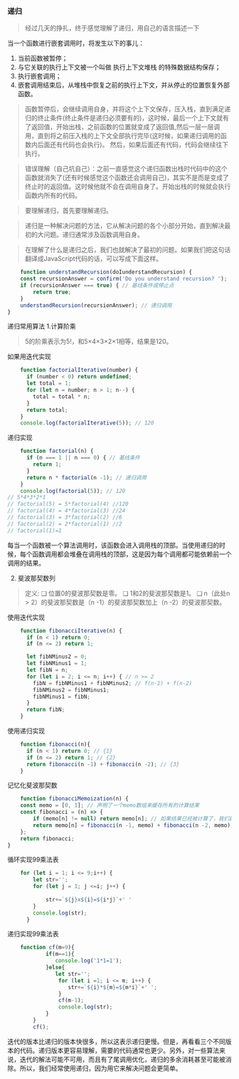 ### 递归
>  经过几天的挣扎，终于感觉理解了递归，用自己的语言描述一下

当一个函数进行嵌套调用时，将发生以下的事儿：
   1. 当前函数被暂停；
   2. 与它关联的执行上下文被一个叫做 执行上下文堆栈 的特殊数据结构保存；
   3. 执行嵌套调用；
   4. 嵌套调用结束后，从堆栈中恢复之前的执行上下文，并从停止的位置恢复外部函数。
> 函数暂停后，会继续调用自身，并将这个上下文保存，压入栈，直到满足递归的终止条件(终止条件是递归必须要有的)，这时候，最后一个上下文就有了返回值，开始出栈，之前函数的位置就变成了返回值,然后一层一层调用，直到将之前压入栈的上下文全部执行完毕(这时候，如果递归调用的函数内后面还有代码也会执行)。
> 然后，如果后面还有代码，代码会继续往下执行。

> 错误理解（自己坑自己）：之前一直感觉这个递归函数出栈时代码中的这个函数就消失了(还有时候感觉这个函数还会调用自己)，其实不是而是变成了终止时的返回值。这时候他就不会在调用自身了。开始出栈的时候就会执行函数内所有的代码。

>  要理解递归，首先要理解递归。  
  
>递归是一种解决问题的方法，它从解决问题的各个小部分开始，直到解决最初的大问题。递归通常涉及函数调用自身。

>在理解了什么是递归之后，我们也就解决了最初的问题。如果我们把这句话翻译成JavaScript代码的话，可以写成下面这样。

```javascript
    function understandRecursion(doIunderstandRecursion) {
    const recursionAnswer = confirm('Do you understand recursion? ');
    if (recursionAnswer === true) { // 基线条件或停止点
        return true;
    }
    understandRecursion(recursionAnswer); // 递归调用
}
```

递归常用算法
1.计算阶乘
> 5的阶乘表示为5!，和5×4×3×2×1相等，结果是120。    

如果用迭代实现
```javascript
    function factorialIterative(number) {
      if (number < 0) return undefined;
      let total = 1;
      for (let n = number; n > 1; n--) {
        total = total * n;
      }
      return total;
    }
    console.log(factorialIterative(5)); // 120

```
递归实现
```javascript
    function factorial(n) {
      if (n === 1 || n === 0) { // 基线条件
        return 1;
      }
      return n * factorial(n -1); // 递归调用
    }
    console.log(factorial(5)); // 120
// 5*4*3*2*1
// factorial(5) = 5*factorial(4) //120
// factorial(4) = 4*factorial(3) //24
// factorial(3) = 3*factorial(2) //6
// factorial(2) = 2*factorial(1) //2
// factorial(1)=1
```
每当一个函数被一个算法调用时，该函数会进入调用栈的顶部。当使用递归的时候，每个函数调用都会堆叠在调用栈的顶部，这是因为每个调用都可能依赖前一个调用的结果。

2. 斐波那契数列
> 定义: ❑ 位置0的斐波那契数是零。
> ❑ 1和2的斐波那契数是1。
> ❑ n（此处n > 2）的斐波那契数是（n -1）的斐波那契数加上（n -2）的斐波那契数。 

使用迭代实现
```javascript
    function fibonacciIterative(n) {
      if (n < 1) return 0;
      if (n <= 2) return 1;

      let fibNMinus2 = 0;
      let fibNMinus1 = 1;
      let fibN = n;
      for (let i = 2; i <= n; i++) { // n >= 2
        fibN = fibNMinus1 + fibNMinus2; // f(n-1) + f(n-2)
        fibNMinus2 = fibNMinus1;
        fibNMinus1 = fibN;
      }
      return fibN;
    }
```
使用递归实现
```javascript
    function fibonacci(n){
      if (n < 1) return 0; // {1}
      if (n <= 2) return 1; // {2}
      return fibonacci(n -1) + fibonacci(n -2); // {3}
    }
```
记忆化斐波那契数
```javascript
    function fibonacciMemoization(n) {
    const memo = [0, 1]; // 声明了一个memo数组来缓存所有的计算结果
    const fibonacci = (n) => {
        if (memo[n] != null) return memo[n]; // 如果结果已经被计算了，我们就返回它
        return memo[n] = fibonacci(n -1, memo) + fibonacci(n -2, memo); // 否则计算该结果并将它加入缓存
    };
    return fibonacci;
}
```
循环实现99乘法表
```javascript
    for (let i = 1; i <= 9;i++) {
        let str='';
        for (let j = 1; j <=i; j++) {
             
            str+=`${j}x${i}=${i*j}`+' '
        }
        console.log(str);
      }
```
递归实现99乘法表
```javascript
    function cf(m=9){
            if(m==1){
               console.log('1*1=1');
            }else{
               let str='';
                for (let i =1; i <= m; i++) {
                   str+=`${i}*${m}=${m*i}`+' ';
                }
                cf(m-1);
                console.log(str);
            }
        }
        cf();
```

迭代的版本比递归的版本快很多，所以这表示递归更慢。但是，再看看三个不同版本的代码。递归版本更容易理解，需要的代码通常也更少。另外，对一些算法来说，迭代的解法可能不可用，而且有了尾调用优化，递归的多余消耗甚至可能被消除。所以，我们经常使用递归，因为用它来解决问题会更简单。
